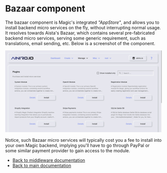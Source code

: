 
# Bazaar component

The bazaar component is Magic's integrated _"AppStore"_, and allows you to install backend micro
services on the fly, without interrupting normal usage. It resolves towards Aista's Bazaar, which
contains several pre-fabricated backend micro services, serving some generic requirement, such as
translations, email sending, etc. Below is a screenshot of the component.

![The Bazaar](https://raw.githubusercontent.com/polterguy/polterguy.github.io/master/images/bazaar.jpg)

Notice, such Bazaar micro services will typically cost you a fee to install into your own Magic backend,
implying you'll have to go through PayPal or some similar payment provider to gain access to the
module.

* [Back to middleware documentation](/documentation/magic/)
* [Back to main documentation](/documentation/)
